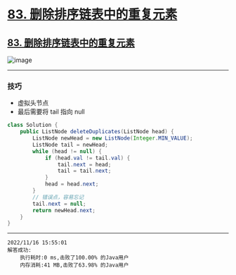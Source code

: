 # [83. 删除排序链表中的重复元素](https://github.com/imtsingyun/LeetCode/issues/34)

## [83. 删除排序链表中的重复元素](https://leetcode.cn/problems/remove-duplicates-from-sorted-list/)

![image](https://user-images.githubusercontent.com/56377217/200318979-b618841e-53d6-490f-9742-0adec125130c.png)


---

### 技巧
- 虚拟头节点
- 最后需要将 tail 指向 null

```java
class Solution {
    public ListNode deleteDuplicates(ListNode head) {
        ListNode newHead = new ListNode(Integer.MIN_VALUE);
        ListNode tail = newHead;
        while (head != null) {
            if (head.val != tail.val) {
                tail.next = head;
                tail = tail.next;
            }
            head = head.next;
        }
        // 错误点，容易忘记
        tail.next = null;
        return newHead.next;
    }
}
```

---

```
2022/11/16 15:55:01
解答成功:
	执行耗时:0 ms,击败了100.00% 的Java用户
	内存消耗:41 MB,击败了63.98% 的Java用户
```